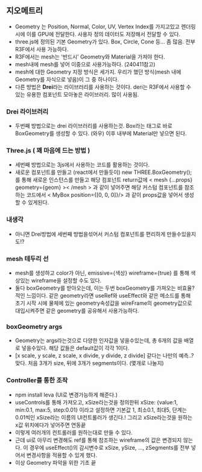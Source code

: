 ## 지오메트리
- Geometry 는 Position, Normal, Color, UV, Vertex Index를 가지고있고 렌더링 시에 이를 GPU에 전달한다. 사용자 정의 데이터도 저장해서 전달할 수 있다.
- three.js에 정의된 기본 Geometry가 있다. Box, Circle, Cone 등... 좀 많음. 전부 R3F에서 사용 가능하다.
- R3F에서는 mesh는 '반드시' Geometry와 Material을 가져야 한다.
- mesh내에 mesh를 넣어 이중으로 사용가능하다. (240411참고)
- mesh에 대한 Geometry 지정 방식은 세가지. 우리가 했던 방식(mesh 내에 Geometry를 자식으로 넣음)이 그 중 하나이다.
- 다른 방법은 **Drei**라는 라이브러리를 사용하는 것이다. deri는 R3F에서 사용할 수 있는 유용한 컴포넌트 모아놓은 라이브러리. 많이 사용됨.

### Drei 라이브러리
- 두번째 방법으로는 drei 라이브러리를 사용하는것. Box라는 태그로 바로 BoxGeometry를 생성할 수 있다. (와우) 이후 내부에 Material만 넣으면 된다.

### Three.js ( 꽤 마음에 드는 방법 )
- 세번째 방법으로는 3js에서 사용하는 코드를 활용하는 것이다.
- 새로운 컴포넌트를 만들고 (react에서 만들듯이) new THREE.BoxGeometry();를 통해 새로운 인스턴스를 만들고 해당 컴포넌트 return값에 < mesh {...props} geometry={geom} >< /mesh > 과 같이 넣어주면 해당 커스텀 컴포넌트를 참조하는 코드에서 < MyBox position={[0, 0, 0]}/> 과 같이 props값을 넣어서 생성할 수 있게된다.

### 내생각
- 아니면 Drei방법에 세번째 방법을섞어서 커스텀 컴포넌트를 편리하게 만들수있을지도!?

### mesh 테두리 선
- mesh를 생성하고 color가 아닌, emissive={색상} wireframe={true} 를 통해 색상있는 wireframe을 설정할 수도 있다.
- 둘다 boxGeometry를 받아오는데, 이는 두번 boxGeometry를 가져오는 비효율?적인 느낌이다. 같은 geometry라면 useRef와 useEffect와 같은 메소드를 통해 초기 시작 시에 물체에 있는 geometry속성값을 wireFrame의 geometry값으로 대입시켜주면 같은 geometry를 공유해서 사용가능하다.

### boxGeometry args
- Geometry는 args라는것으로 다양한 인자값을 넣을수있는데, 총 6개의 값을 배열로 넣을수있다. 해당 값들은 default값이 각각 1이다.
- [x scale, y scale, z scale, x divide, y divide, z divide] 같다는 나만의 예측..? 맞다. 처음 3개가 size, 뒤에 3개가 segments이다. (몇개로 나눌지)

### Controller를 통한 조작
- npm install leva (UI로 변경가능하게 해준다.)
- useControls를 통해 가져오고, xSize라는것을 정의한뒤 xSize: {value:1, min:0.1, max:5, step:0.01} 이라고 설정하면 기본값 1, 최소0.1, 최대5, 단계는 0.01씩인 xSize라는 이름의 UI컨트롤러가 생긴다.! 그리고 xSize라는것을 원하는 x값 위치에다가 넣어주면 연동끝
- 이렇게 여러개의 컨트롤러를 원하는대로 만들 수 있다.
- 근데 ui로 아무리 변경해도 ref를 통해 참조하는 wireframe의 값은 변경되지 않는다. 이 경우에 useEffect()의 감시변수로 xSize, ySize, ..., zSegments를 전부 넣어서 변경사항을 적용할 수 있게 했다.
- 이상 Geometry 파악을 위한 기초 끝